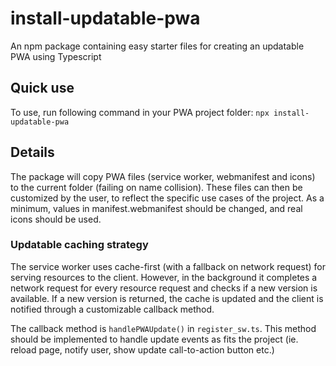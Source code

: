 # install-updatable-pwa

An npm package containing easy starter files for creating an updatable PWA using Typescript

## Quick use

To use, run following command in your PWA project folder: `npx install-updatable-pwa`

## Details

The package will copy PWA files (service worker, webmanifest and icons) to the current folder (failing on name collision). These files can then be customized by the user, to reflect the specific use cases of the project. As a minimum, values in manifest.webmanifest should be changed, and real icons should be used.

### Updatable caching strategy

The service worker uses cache-first (with a fallback on network request) for serving resources to the client. However, in the background it completes a network request for every resource request and checks if a new version is available. If a new version is returned, the cache is updated and the client is notified through a customizable callback method.

The callback method is `handlePWAUpdate()` in `register_sw.ts`. This method should be implemented to handle update events as fits the project (ie. reload page, notify user, show update call-to-action button etc.)
